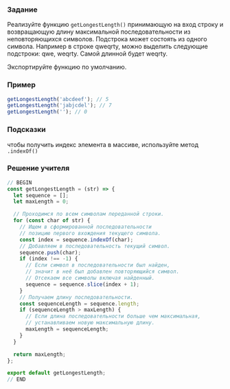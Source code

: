 ### Задание

Реализуйте функцию `getLongestLength()` принимающую на вход строку и возвращающую длину максимальной последовательности из неповторяющихся символов. Подстрока может состоять из одного символа. Например в строке qweqrty, можно выделить следующие подстроки: qwe, weqrty. Самой длинной будет weqrty.

Экспортируйте функцию по умолчанию.

### Пример

```JavaScript
getLongestLength('abcdeef'); // 5
getLongestLength('jabjcdel'); // 7
getLongestLength(''); // 0
```

### Подсказки
чтобы получить индекс элемента в массиве, используйте метод `.indexOf()`

### Решение учителя

```JavaScript
// BEGIN
const getLongestLength = (str) => {
  let sequence = [];
  let maxLength = 0;

  // Проходимся по всем символам переданной строки.
  for (const char of str) {
    // Ищем в сформированной последовательности
    // позицию первого вхождения текущего символа.
    const index = sequence.indexOf(char);
    // Добавляем в последовательность текущий символ.
    sequence.push(char);
    if (index !== -1) {
      // Если символ в последовательности был найден,
      // значит в неё был добавлен повторяющийся символ.
      // Отсекаем все символы включая найденный.
      sequence = sequence.slice(index + 1);
    }
    // Получаем длину последовательности.
    const sequenceLength = sequence.length;
    if (sequenceLength > maxLength) {
      // Если длина последовательности больше чем максимальная,
      // устанавливаем новую максимальную длину.
      maxLength = sequenceLength;
    }
  }

  return maxLength;
};

export default getLongestLength;
// END
```